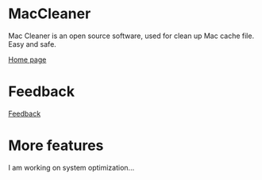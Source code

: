 # MacCleaner
Mac Cleaner is an open source software, used for clean up Mac cache file. Easy and safe.

[Home page](https://dev-coco.github.io/)
# Feedback
[Feedback](https://forms.gle/Jjz5iPqceSjbpvcQ6)
# More features
I am working on system optimization...
